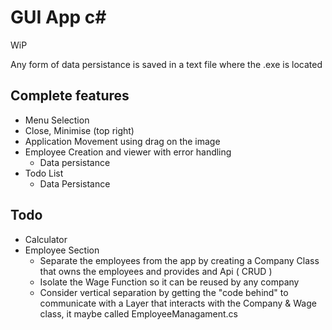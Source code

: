 # GUI App c#
 WiP
 
Any form of data persistance is saved in a text file where the .exe is located
 
## Complete features
- Menu Selection
- Close, Minimise (top right)
-  Application Movement using drag on the image
- Employee Creation and viewer with error handling
	- Data persistance
 - Todo List
 	- Data Persistance


## Todo
- Calculator
- Employee Section
	- Separate the employees from the app by creating a Company Class that owns the employees and provides and Api ( CRUD )
	- Isolate the Wage Function so it can be reused by any company
	- Consider vertical separation by getting the "code behind" to communicate 
	with a Layer that interacts with the Company & Wage class, it maybe called EmployeeManagament.cs
